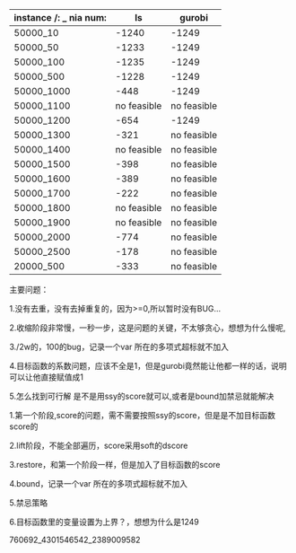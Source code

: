 | instance /:  _ nia num: | ls          | gurobi      |
| ----------------------- | ----------- | ----------- |
| 50000_10                | -1240       | -1249       |
| 50000_50                | -1233       | -1249       |
| 50000_100               | -1235       | -1249       |
| 50000_500               | -1228       | -1249       |
| 50000_1000              | -448        | -1249       |
| 50000_1100              | no feasible | no feasible |
| 50000_1200              | -654        | -1249       |
| 50000_1300              | -321        | no feasible |
| 50000_1400              | no feasible | no feasible |
| 50000_1500              | -398        | no feasible |
| 50000_1600              | -389        | no feasible |
| 50000_1700              | -222        | no feasible |
| 50000_1800              | no feasible | no feasible |
| 50000_1900              | no feasible | no feasible |
| 50000_2000              | -774        | no feasible |
| 50000_2500              | -178        | no feasible |
| 20000_500               | -333        | no feasible |



主要问题：

1.没有去重，没有去掉重复的，因为>=0,所以暂时没有BUG...

2.收缩阶段非常慢，一秒一步，这是问题的关键，不太够贪心，想想为什么慢呢,

3./2w的，100的bug，记录一个var 所在的多项式超标就不加入

4.目标函数的系数问题，应该不全是1，但是gurobi竟然能让他都一样的话，说明可以让他直接赋值成1

5.怎么找到可行解 是不是用ssy的score就可以,或者是bound加禁忌就能解决





1.第一个阶段,score的问题，需不需要按照ssy的score，但是是不加目标函数score的

2.lift阶段，不能全部遍历，score采用soft的dscore

3.restore，和第一个阶段一样，但是加入了目标函数的score

4.bound，记录一个var 所在的多项式超标就不加入

5.禁忌策略

6.目标函数里的变量设置为上界？，想想为什么是1249

760692_4301546542_2389009582